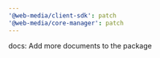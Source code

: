 ```yaml
---
'@web-media/client-sdk': patch
'@web-media/core-manager': patch
---
```


docs: Add more documents to the package
